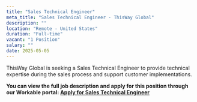 ```yaml
---
title: "Sales Technical Engineer"
meta_title: "Sales Technical Engineer - ThisWay Global"
description: ""
location: "Remote - United States"
duration: "Full-time"
vacant: "1 Position"
salary: ""
date: 2025-05-05
---
```


ThisWay Global is seeking a Sales Technical Engineer to provide technical expertise during the sales process and support customer implementations.

**You can view the full job description and apply for this position through our Workable portal: [Apply for Sales Technical Engineer](https://apply.workable.com/thisway/j/7746668263/)**
